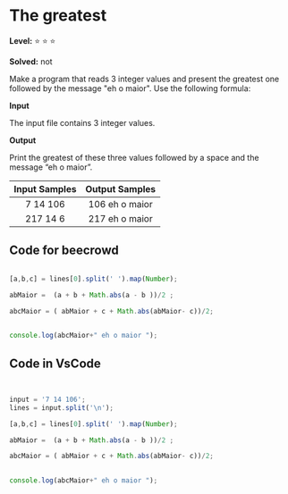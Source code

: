 # The greatest

**Level:** :star: :star: :star:

**Solved:** not

Make a program that reads 3 integer values and present the greatest one followed by the message "eh o maior". Use the following formula:


**Input**

The input file contains 3 integer values.

**Output**

Print the greatest of these three values followed by a space and the message “eh o maior”.

| Input Samples	| Output Samples |
|:--:|:--:|
|7 14 106 | 106 eh o maior |
| 217 14 6 | 217 eh o maior |

## Code for beecrowd

```javascript 

[a,b,c] = lines[0].split(' ').map(Number);

abMaior =  (a + b + Math.abs(a - b ))/2 ;

abcMaior = ( abMaior + c + Math.abs(abMaior- c))/2;

  
console.log(abcMaior+" eh o maior ");


```


## Code in VsCode


```javascript


input = '7 14 106';
lines = input.split('\n');

[a,b,c] = lines[0].split(' ').map(Number);

abMaior =  (a + b + Math.abs(a - b ))/2 ;

abcMaior = ( abMaior + c + Math.abs(abMaior- c))/2;

  
console.log(abcMaior+" eh o maior ");





```